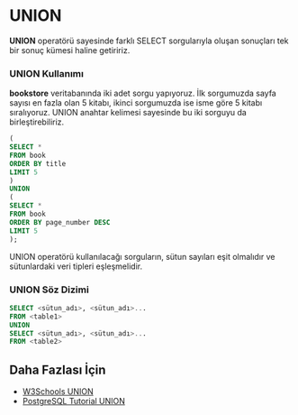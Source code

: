 UNION
======
**UNION** operatörü sayesinde farklı SELECT sorgularıyla oluşan sonuçları tek bir sonuç kümesi haline getiririz.


### UNION Kullanımı

**bookstore** veritabanında iki adet sorgu yapıyoruz. İlk sorgumuzda sayfa sayısı en fazla olan 5 kitabı, ikinci sorgumuzda ise isme göre 5 kitabı sıralıyoruz. UNION
anahtar kelimesi sayesinde bu iki sorguyu da birleştirebiliriz.


```SQL
(
SELECT * 
FROM book
ORDER BY title
LIMIT 5
)
UNION
(
SELECT * 
FROM book
ORDER BY page_number DESC
LIMIT 5
);
```
UNION operatörü kullanılacağı sorguların, sütun sayıları eşit olmalıdır ve sütunlardaki veri tipleri eşleşmelidir.


### UNION Söz Dizimi

```SQL
SELECT <sütun_adı>, <sütun_adı>...
FROM <table1>
UNION
SELECT <sütun_adı>, <sütun_adı>...
FROM <table2>
```


## Daha Fazlası İçin
- [W3Schools UNION](https://www.w3schools.com/sql/sql_union.asp)
- [PostgreSQL Tutorial UNION](https://www.postgresqltutorial.com/postgresql-union/)
